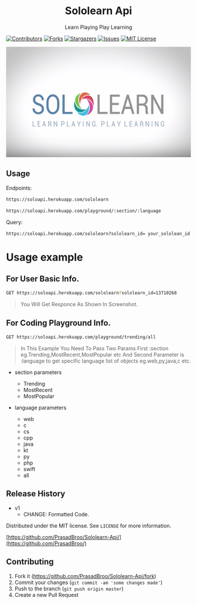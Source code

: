 <h1 align="center">Sololearn Api</h1>
<p align="center">
            Learn Playing Play Learning 
</p>


[![Contributors][contributors-shield]][contributors-url]
[![Forks][forks-shield]][forks-url]
[![Stargazers][stars-shield]][stars-url]
[![Issues][issues-shield]][issues-url]
[![MIT License][license-shield]][license-url]



<img src="sololearn.png" alt="Banner" width="100%" height="300">

## Usage

Endpoints:

```sh
https://soloapi.herokuapp.com/sololearn  
```
```sh
https://soloapi.herokuapp.com/playground/:section/:language  
```

Query:

```sh
https://soloapi.herokuapp.com/sololearn?sololearn_id= your_sololean_id
```

# Usage example

  ## For User Basic Info.
  ```sh
  GET https://soloapi.herokuapp.com/sololearn?sololearn_id=13710268
  ```
  >You Will Get Responce As Shown In Screenshot.
  
  ## For Coding Playground Info.
  ```sh
  GET https://soloapi.herokuapp.com/playground/trending/all
  ```
  > In This Example You Need To Pass Two Params First :section eg.Trending,MostRecent,MostPopular etc
  And Second Parameter is :language to get specific language list of objects eg.web,py,java,c etc.
 
  * section parameters
    * Trending
    * MostRecent
    * MostPopular
    
  * language parameters
    * web
    * c
    * cs
    * cpp
    * java
    * kt
    * py
    * php
    * swift
    * all
  

## Release History

* v1
    * CHANGE: Formatted Code.


Distributed under the MIT license. See ``LICENSE`` for more information.

[https://github.com/PrasadBroo/Sololearn-Api/](https://github.com/PrasadBroo/)

## Contributing

1. Fork it (<https://github.com/PrasadBroo/Sololearn-Api/fork>)
2. Commit your changes (`git commit -am 'some changes made'`)
4. Push to the branch (`git push origin master`)
5. Create a new Pull Request

<!-- Markdown link & img dfn's -->
[travis-image]: https://img.shields.io/travis/dbader/node-datadog-metrics/master.svg?style=flat-square
[travis-url]: https://travis-ci.org/dbader/node-datadog-metrics
[wiki]: https://github.com/PrasadBroo/Sololearn-Api/
[contributors-shield]: https://img.shields.io/github/contributors/PrasadBroo/Sololearn-Api.svg?style=flat-square
[contributors-url]: https://github.com/PrasadBroo/Sololearn-Api/graphs/contributors
[forks-shield]: https://img.shields.io/github/forks/PrasadBroo/Sololearn-Api.svg?style=flat-square
[forks-url]: https://github.com/PrasadBroo/Sololearn-Api/network/members
[stars-shield]: https://img.shields.io/github/stars/PrasadBroo/Sololearn-Api.svg?style=flat-square
[stars-url]: https://github.com/PrasadBroo/Sololearn-Api/stargazers
[issues-shield]: https://img.shields.io/github/issues/PrasadBroo/Sololearn-Api.svg?style=flat-square
[issues-url]: https://github.com/PrasadBroo/Sololearn-Api/issues
[license-shield]: https://img.shields.io/github/license/PrasadBroo/Sololearn-Api.svg?style=flat-square
[license-url]: https://github.com/PrasadBroo/Sololearn-Api/blob/master/LICENSE.txt

